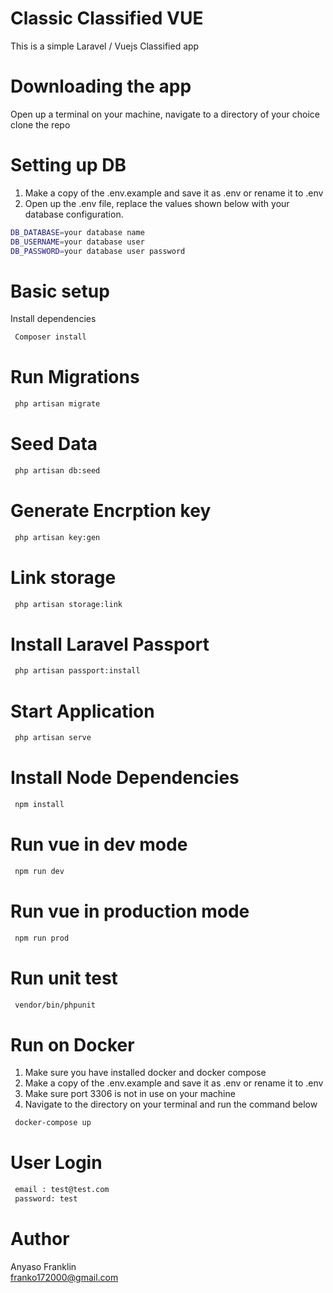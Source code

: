 # Classic Classified VUE
This is a simple Laravel / Vuejs Classified app

# Downloading the app
Open up a terminal on your machine, navigate to a directory of your choice clone the repo


# Setting up DB
1. Make a copy of the .env.example and save it as .env or rename it to .env
2. Open up the .env file, replace the values shown below with your database configuration.
```bash
DB_DATABASE=your database name
DB_USERNAME=your database user
DB_PASSWORD=your database user password

```

# Basic setup
Install dependencies
```bash
 Composer install
```
# Run Migrations
```bash
 php artisan migrate
```
# Seed Data
```bash
 php artisan db:seed
```
# Generate Encrption key
```bash
 php artisan key:gen
```
# Link storage
```bash
 php artisan storage:link
```
# Install Laravel Passport

```bash
 php artisan passport:install
```
# Start Application

```bash
 php artisan serve
```
# Install Node Dependencies
```bash
 npm install
```
# Run vue in dev mode
```bash
 npm run dev
```
# Run vue in production mode
```bash
 npm run prod
```
# Run unit test
```bash
 vendor/bin/phpunit
```

# Run on Docker
1. Make sure you have installed docker and docker compose
2. Make a copy of the .env.example and save it as .env or rename it to .env
3. Make sure port 3306 is not in use on your machine
4. Navigate to the directory on your terminal and run the command below

```bash
 docker-compose up
``` 

# User Login
```bash
 email : test@test.com
 password: test
``` 

# Author
Anyaso Franklin <br />
franko172000@gmail.com



